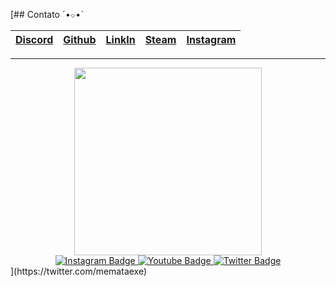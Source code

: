[## Contato  ˊ•⌔•ˋ 

|[Discord](http://discordapp.com/users/memataexe#9271)|[Github](https://github.com/memataexe/)|[LinkIn](https://www.linkedin.com/in/dexe/)|[Steam](https://steamcommunity.com/id/Memataexe/)|[Instagram](https://www.instagram.com/memata.exe/)|
|:-|:-|:-|:-|:--|
---

<div id="header" align="center">
  <img src="https://media.giphy.com/media/uWLJEGCSWdmvK/giphy.gif" width="300"/>
</div>


<div id="badges" align="center">
  <a href="https://www.instagram.com/memata.exe/">
    <img src="https://img.shields.io/badge/Instagram-purple?style=for-the-badge&logo=instagram&logoColor=white" alt="Instagram Badge"/>
  </a>
  <a href="https://www.youtube.com/channel/UCRcEfXwNyimrwA-8XlcH_Hw">
    <img src="https://img.shields.io/badge/YouTube-red?style=for-the-badge&logo=youtube&logoColor=white" alt="Youtube Badge"/>
  </a>
  <a href="https://twitter.com/memataexe">
    <img src="https://img.shields.io/badge/Twitter-blue?style=for-the-badge&logo=twitter&logoColor=white" alt="Twitter Badge"/>
  </a>
</div>
](https://twitter.com/memataexe)
